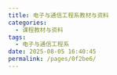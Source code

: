 ```yaml
---
title: 电子与通信工程系教材与资料
categories: 
  - 课程教材与资料
tags: 
  - 电子与通信工程系
date: 2025-08-05 16:40:45
permalink: /pages/0f2be6/
---
```

